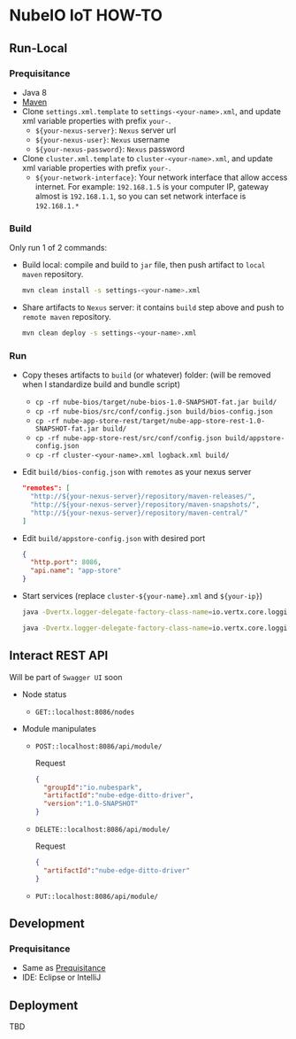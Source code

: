 # NubeIO IoT HOW-TO

## Run-Local

### Prequisitance

- Java 8
- [Maven](https://maven.apache.org/)
- Clone `settings.xml.template` to `settings-<your-name>.xml`, and update xml variable properties with prefix `your-`.
  - `${your-nexus-server}`: `Nexus` server url
  - `${your-nexus-user}`: `Nexus` username
  - `${your-nexus-password}`: `Nexus` password
- Clone `cluster.xml.template` to `cluster-<your-name>.xml`, and update xml variable properties with prefix `your-`.
  - `${your-network-interface}`: Your network interface that allow access internet. For example: `192.168.1.5` is your computer IP, gateway almost is `192.168.1.1`, so you can set network interface is `192.168.1.*`

### Build

Only run 1 of 2 commands:

- Build local: compile and build to `jar` file, then push artifact to `local maven` repository.

  ```bash
  mvn clean install -s settings-<your-name>.xml
  ```

- Share artifacts to `Nexus` server: it contains `build` step above and push to `remote maven` repository.

  ```bash
  mvn clean deploy -s settings-<your-name>.xml
  ```

### Run

- Copy theses artifacts to `build` (or whatever) folder: (will be removed when I standardize build and bundle script)
  - `cp -rf nube-bios/target/nube-bios-1.0-SNAPSHOT-fat.jar build/`
  - `cp -rf nube-bios/src/conf/config.json build/bios-config.json`
  - `cp -rf nube-app-store-rest/target/nube-app-store-rest-1.0-SNAPSHOT-fat.jar build/`
  - `cp -rf nube-app-store-rest/src/conf/config.json build/appstore-config.json`
  - `cp -rf cluster-<your-name>.xml logback.xml build/`
- Edit `build/bios-config.json` with `remotes` as your nexus server

  ```json
  "remotes": [
    "http://${your-nexus-server}/repository/maven-releases/",
    "http://${your-nexus-server}/repository/maven-snapshots/",
    "http://${your-nexus-server}/repository/maven-central/"
  ]
  ```

- Edit `build/appstore-config.json` with desired port

  ```json
  {
    "http.port": 8086,
    "api.name": "app-store"
  }
  ```

- Start services (replace `cluster-${your-name}.xml` and `${your-ip}`)

  ```bash
  java -Dvertx.logger-delegate-factory-class-name=io.vertx.core.logging.SLF4JLogDelegateFactory -Dvertx.hazelcast.config=cluster-${your-name}.xml -Dhazelcast.logging.type=slf4j -jar nube-app-store-rest-1.0-SNAPSHOT-fat.jar -conf appstore-config.json -cluster -cluster-host ${your-ip}
  ```

  ```bash
  java -Dvertx.logger-delegate-factory-class-name=io.vertx.core.logging.SLF4JLogDelegateFactory -Dvertx.hazelcast.config=cluster-${your-name}.xml -Dhazelcast.logging.type=slf4j -jar nube-bios-1.0-SNAPSHOT-fat.jar -conf bios-config.json -cluster -cluster-host ${your-ip}
  ```

## Interact REST API

Will be part of `Swagger UI` soon

- Node status
  - `GET::localhost:8086/nodes`

- Module manipulates
  - `POST::localhost:8086/api/module/`

    Request
    ```json
    {
      "groupId":"io.nubespark",
      "artifactId":"nube-edge-ditto-driver",
      "version":"1.0-SNAPSHOT"
    }
    ```
  - `DELETE::localhost:8086/api/module/`

    Request
    ```json
    {
      "artifactId":"nube-edge-ditto-driver"
    }
    ```

  - `PUT::localhost:8086/api/module/`

## Development

### Prequisitance

- Same as [Prequisitance](#Run-Local#Prequisitance)
- IDE: Eclipse or IntelliJ

## Deployment

TBD